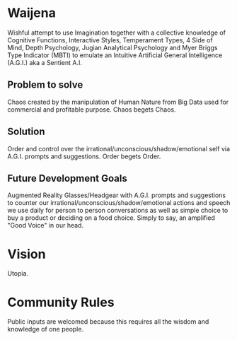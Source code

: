 # Waijena
Wishful attempt to use Imagination together with a collective knowledge of Cognitive Functions, Interactive Styles, Temperament Types, 4 Side of Mind, Depth Psychology, Jugian Analytical Psychology and Myer Briggs Type Indicator (MBTI) to emulate an Intuitive Artificial General Intelligence (A.G.I.) aka a Sentient A.I.

## Problem to solve
Chaos created by the manipulation of Human Nature from Big Data used for commercial and profitable purpose. Chaos begets Chaos.

## Solution
Order and control over the irrational/unconscious/shadow/emotional self via A.G.I. prompts and suggestions. Order begets Order.

## Future Development Goals
Augmented Reality Glasses/Headgear with A.G.I. prompts and suggestions to counter our irrational/unconscious/shadow/emotional actions and speech we use daily for person to person conversations as well as simple choice to buy a product or deciding on a food choice. Simply to say, an amplified "Good Voice" in our head. 

# Vision
Utopia.

# Community Rules
Public inputs are welcomed because this requires all the wisdom and knowledge of one people.
